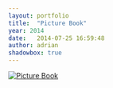 ```yaml
---
layout: portfolio
title:  "Picture Book"
year: 2014
date:   2014-07-25 16:59:48
author: adrian
shadowbox: true
---
```


<a href="//player.vimeo.com/video/96121904?portrait=0" rel="shadowbox;width=500;height=281;player=swf" title="Picture Book">
<img src="{{site.url}}/img/2014/pictureBook/pictureBook-pre.jpg" alt="Picture Book"></a>
